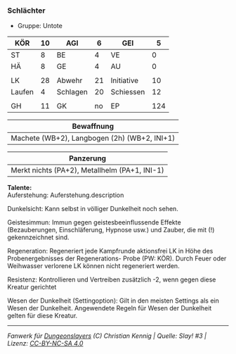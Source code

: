 ### Schlächter  
- Gruppe: Untote  

| KÖR | 10 | AGI | 6 | GEI | 5 |
| --- | --- | --- | --- | --- | --- |
| ST | 8 | BE | 4 | VE | 0 |
| HÄ | 8 | GE | 4 | AU | 0 |
|  |  |  |  |  |  |
| LK | 28 | Abwehr | 21 | Initiative | 10 |
| Laufen | 4 | Schlagen | 20 | Schiessen | 12 |
|  |  |  |  |  |  |
| GH | 11 | GK | no | EP | 124 |


| Bewaffnung |
| --- |
| Machete (WB+2), Langbogen (2h) (WB+2, INI+1) |


| Panzerung |
| --- |
| Merkt nichts (PA+2), Metallhelm (PA+1, INI-1) |


**Talente:**  
Auferstehung: Auferstehung.description

Dunkelsicht: Kann selbst in völliger Dunkelheit noch sehen.

Geistesimmun: Immun gegen geistesbeeinflussende Effekte (Bezauberungen, Einschläferung, Hypnose usw.) und Zauber, die mit (!) gekennzeichnet sind.

Regeneration: Regeneriert jede Kampfrunde aktionsfrei LK in Höhe des Probenergebnisses der Regenerations- Probe (PW: KÖR). Durch Feuer oder Weihwasser verlorene LK können nicht regeneriert werden.

Resistenz: Kontrollieren und Vertreiben zusätzlich -2, wenn gegen diese Kreatur gerichtet

Wesen der Dunkelheit (Settingoption): Gilt in den meisten Settings als ein Wesen der Dunkelheit. Angewendete Regeln für Wesen der Dunkelheit gelten für diese Kreatur.





___
*Fanwerk für [Dungeonslayers](https://www.dungeonslayers.net/) (C) Christian Kennig | Quelle: Slay! #3 | Lizenz: [CC-BY-NC-SA 4.0](https://creativecommons.org/licenses/by-nc-sa/4.0/deed.de)*
